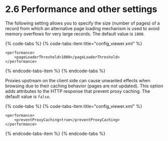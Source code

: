 # 2.6 Performance and other settings

The following setting allows you to specify the size \(number of pages\) of a record from which an alternative page loading mechanism is used to avoid memory overflows for very large records. The default value is `1000`.

{% code-tabs %}
{% code-tabs-item title="config\_viewer.xml" %}
```markup
<performance>
    <pageLoaderThreshold>1000</pageLoaderThreshold>
</performance>
```
{% endcode-tabs-item %}
{% endcode-tabs %}

Proxies upstream on the client side can cause unwanted effects when browsing due to their caching behavior \(pages are not updated\). This option adds attributes to the HTTP response that prevent proxy caching. The default value is `false`.

{% code-tabs %}
{% code-tabs-item title="config\_viewer.xml" %}
```markup
<performance>
    <preventProxyCaching>true</preventProxyCaching>   
</performance>
```
{% endcode-tabs-item %}
{% endcode-tabs %}

